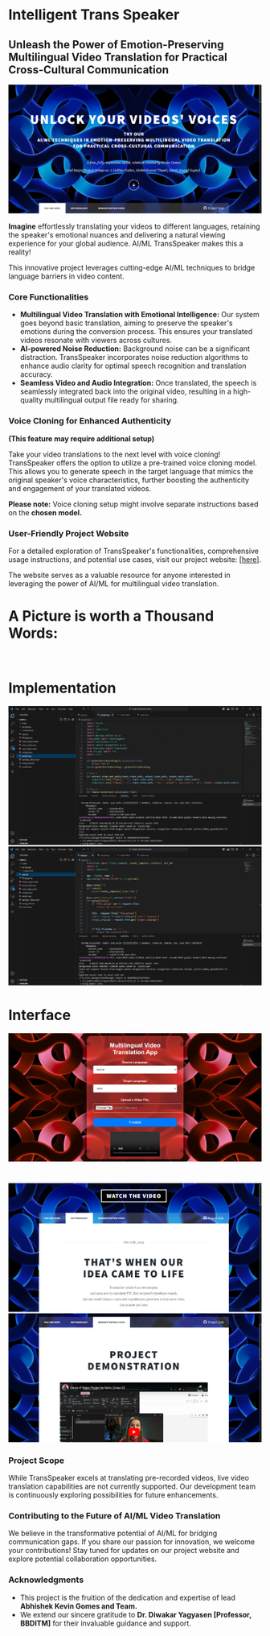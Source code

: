 # Intelligent Trans Speaker
## Unleash the Power of Emotion-Preserving Multilingual Video Translation for Practical Cross-Cultural Communication

![alt text](https://github.com/Coffee-Expert/Intelligent-TransSpeaker-/blob/main/images/screen1.png)

**Imagine** effortlessly translating your videos to different languages, retaining the speaker's emotional nuances and delivering a natural viewing experience for your global audience. AI/ML TransSpeaker makes this a reality!

This innovative project leverages cutting-edge AI/ML techniques to bridge language barriers in video content. 

### Core Functionalities

* **Multilingual Video Translation with Emotional Intelligence:** Our system goes beyond basic translation, aiming to preserve the speaker's emotions during the conversion process. This ensures your translated videos resonate with viewers across cultures. 
* **AI-powered Noise Reduction:** Background noise can be a significant distraction. TransSpeaker incorporates noise reduction algorithms to enhance audio clarity for optimal speech recognition and translation accuracy.
* **Seamless Video and Audio Integration:** Once translated, the speech is seamlessly integrated back into the original video, resulting in a high-quality multilingual output file ready for sharing.

###  Voice Cloning for Enhanced Authenticity

**(This feature may require additional setup)**

Take your video translations to the next level with voice cloning! TransSpeaker offers the option to utilize a pre-trained voice cloning model. This allows you to generate speech in the target language that mimics the original speaker's voice characteristics, further boosting the authenticity and engagement of your translated videos.

**Please note:** Voice cloning setup might involve separate instructions based on the **chosen model.**

### User-Friendly Project Website

For a detailed exploration of TransSpeaker's functionalities, comprehensive usage instructions, and potential use cases, visit our project website: [[here](https://coffee-expert.github.io/Intelligent-TransSpeaker-/)].

The website serves as a valuable resource for anyone interested in leveraging the power of AI/ML for multilingual video translation.

# A Picture is worth a Thousand Words:
<br>

# Implementation
![alt text](https://github.com/Coffee-Expert/Intelligent-TransSpeaker-/blob/main/images/screen6.png)
![alt text](https://github.com/Coffee-Expert/Intelligent-TransSpeaker-/blob/main/images/screen5.png)

# Interface
![alt text](https://github.com/Coffee-Expert/Intelligent-TransSpeaker-/blob/main/images/screen4.png)

# 

![alt text](https://github.com/Coffee-Expert/Intelligent-TransSpeaker-/blob/main/images/screen2.png)
![alt text](https://github.com/Coffee-Expert/Intelligent-TransSpeaker-/blob/main/images/screen3.png)

### Project Scope

While TransSpeaker excels at translating pre-recorded videos, live video translation capabilities are not currently supported. Our development team is continuously exploring possibilities for future enhancements.

### Contributing to the Future of AI/ML Video Translation

We believe in the transformative potential of AI/ML for bridging communication gaps. If you share our passion for innovation, we welcome your contributions! Stay tuned for updates on our project website and explore potential collaboration opportunities.

### Acknowledgments

* This project is the fruition of the dedication and expertise of lead **Abhishek Kevin Gomes and Team.**
* We extend our sincere gratitude to **Dr. Diwakar Yagyasen [Professor, BBDITM]** for their invaluable guidance and support.

